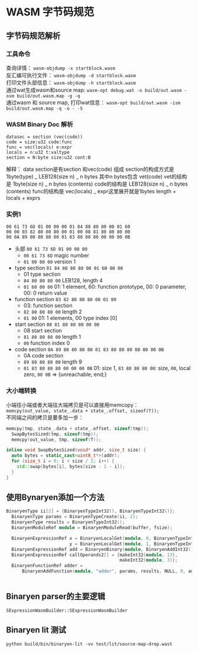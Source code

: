 # WASM 字节码规范
## 字节码规范解析
### 工具命令
查询详情： `wasm-objdump -x startblock.wasm`  
反汇编可执行文件： `wasm-objdump -d startblock.wasm`  
打印文件头部信息： `wasm-objdump -h startblock.wasm`  
通过wat生成wasm和source map: `wasm-opt debug.wat -o build/out.wasm -osm build/out.wasm.map -g -q`  
通过wasm 和 source map, 打印wat信息： `wasm-opt build/out.wasm -ism build/out.wasm.map -q -o - -S`

### WASM Binary Doc 解析
```
datasec = section (vec(code))
code = size:u32 code:func
func = vec(locals) e:expr
locals = n:u32 t:valtype
section = N:byte size:u32 cont:B
```
解释：
data section是有section 和vec(code) 组成
section的构成方式是1byte(type) _ LEB128(size n) _ n bytes
其中n bytes包含 vet(code)
vet的结构是 1byte(size n) _ n bytes (contents)
code的结构是 LEB128(size n) _ n bytes (contents)
func的结构是 vec(locals) _ expr这里展开就是1bytes length + locals + exprs

### 实例1
```
00 61 73 6D 01 00 00 00 01 84 80 80 80 00 01 60 
00 00 03 82 80 80 80 00 01 00 08 81 80 80 80 00 
00 0A 89 80 80 80 00 01 83 80 80 80 00 00 00 0B 
```
* 头部 `00 61 73 6D 01 00 00 00`
  - `00 61 73 6D` magic number
  - `01 00 00 00` version 1
* type section `01 84 80 80 80 00 01 60 00 00 `
  - 01 type section
  - `84 80 80 80 00` LEB128, length 4
  - `01 60 00 00` 01: 1 element, 60: function prototype, 00: 0 parameter, 00: 0 return value
* function section `03 82 80 80 80 00 01 00`
   - 03: function section
   - `82 80 80 80 00` length 2
   - `01 00` 01: 1 elements, 00 type index [0]
* start section `08 81 80 80 80 00 00`
  - 08 start section
  - `81 80 80 80 00` length 1
  - `00` function index 0
* code section `0A 89 80 80 80 00 01 83 80 80 80 00 00 00 0B`  
  - 0A code section 
  - `89 80 80 80 00` length 9
  - `01 83 80 80 80 00 00 00 0B` 01: size 1, `83 80 80 80 00`: size, `00`, local zero, `00 0B` => {unreachable; end;}

### 大小端转换
小端往小端或者大端往大端拷贝是可以直接用memcopy：  
`memcpy(out_value, state_.data + state_.offset, sizeof(T));`  
不同端之间的拷贝是要多加一步：   
```C 
memcpy(tmp, state_.data + state_.offset, sizeof(tmp));
  SwapBytesSized(tmp, sizeof(tmp));
  memcpy(out_value, tmp, sizeof(T));
```
```C++
inline void SwapBytesSized(void* addr, size_t size) {
  auto bytes = static_cast<uint8_t*>(addr);
  for (size_t i = 0; i < size / 2; i++) {
    std::swap(bytes[i], bytes[size - 1 - i]);
  }
}
```

## 使用Bynaryen添加一个方法
```C++
BinaryenType ii[2] = {BinaryenTypeInt32(), BinaryenTypeInt32()};
  BinaryenType params = BinaryenTypeCreate(ii, 2);
  BinaryenType results = BinaryenTypeInt32();
  BinaryenModuleRef module = BinaryenModuleRead(buffer, fsize);

  BinaryenExpressionRef x = BinaryenLocalGet(module, 0, BinaryenTypeInt32()),
                        y = BinaryenLocalGet(module, 1, BinaryenTypeInt32());
  BinaryenExpressionRef add = BinaryenBinary(module, BinaryenAddInt32(), x, y);
  BinaryenExpressionRef callOperands2[] = {makeInt32(module, 13),
                                           makeInt32(module, 3)};
  BinaryenFunctionRef adder =
      BinaryenAddFunction(module, "adder", params, results, NULL, 0, add);
  
```

## Binaryen parser的主要逻辑
`SExpressionWasmBuilder::SExpressionWasmBuilder`

## Binaryen lit 测试
`python build/bin/binaryen-lit -vv test/lit/source-map-drop.wast`  

